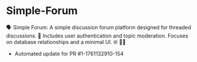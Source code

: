 # Simple-Forum
🗣️ Simple Forum: A simple discussion forum platform designed for threaded discussions. 💬 Includes user authentication and topic moderation. Focuses on database relationships and a minimal UI. 🌐 🧑‍💻


- Automated update for PR #1-1761132910-154